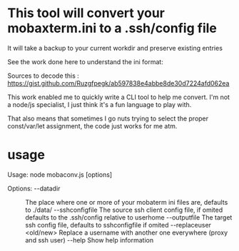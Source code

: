 # This tool will convert your mobaxterm.ini to a .ssh/config file 

It will take a backup to your current workdir and preserve existing entries

See the work done here to understand the ini format:

Sources to decode this : https://gist.github.com/Ruzgfpegk/ab597838e4abbe8de30d7224afd062ea

This work enabled me to quickly write a CLI tool to help me convert. I'm not a node/js specialist, I just think it's a fun language to play with.

That also means that sometimes I go nuts trying to select the proper const/var/let assignment, the code just works for me atm.

# usage

Usage: node mobaconv.js [options]

Options:
  --datadir <dir>               The place where one or more of your mobaterm ini files are, defaults to ./data/
  --sshconfigfile <file>        The source ssh client config file, if omited defaults to the .ssh/config relative to userhome
  --outputfile <file>           The target ssh config file, defaults to sshconfigfile if omited
  --replaceuser <old/new> Replace a username with another one everywhere (proxy and ssh user)
  --help                        Show help information


